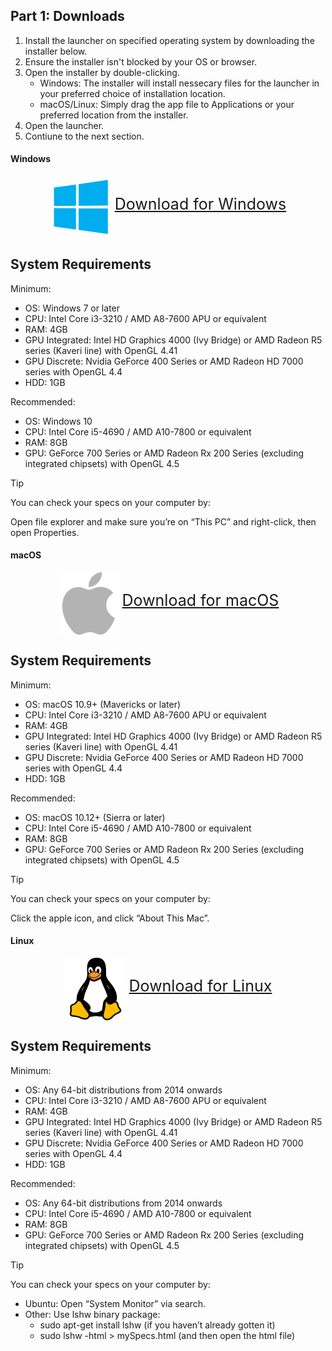 Part 1: Downloads
---

1. Install the launcher on specified operating system by downloading the installer below.
2. Ensure the installer isn't blocked by your OS or browser.
3. Open the installer by double-clicking.
	- Windows: The installer will install nessecary files for the launcher in your preferred choice of installation location.
	- macOS/Linux: Simply drag the app file to Applications or your preferred location from the installer.
4. Open the launcher.
5. Contiune to the next section.

<!-- tabs:start -->

#### **Windows**

<div style="display:block;margin-left:auto;margin-right:auto;text-align:center"><img src="img/windows.png" height="100" style="vertical-align:middle"> <a style="font-size:25px" href="https://github.com/CyberConnects2/The-World-RCraft-Launcher/releases/latest/download/TheWorldRCraftLauncher-win-setup.exe">Download for Windows</a></div>

System Requirements
---

Minimum:
- OS: Windows 7 or later
- CPU: Intel Core i3-3210 / AMD A8-7600 APU or equivalent
- RAM: 4GB
- GPU Integrated: Intel HD Graphics 4000 (Ivy Bridge) or AMD Radeon R5 series (Kaveri line) with OpenGL 4.41
- GPU Discrete: Nvidia GeForce 400 Series or AMD Radeon HD 7000 series with OpenGL 4.4
- HDD: 1GB

Recommended:
- OS: Windows 10
- CPU: Intel Core i5-4690 / AMD A10-7800 or equivalent	
- RAM: 8GB
- GPU: GeForce 700 Series or AMD Radeon Rx 200 Series (excluding integrated chipsets) with OpenGL 4.5

> [!TIP]
> You can check your specs on your computer by:
>
> Open file explorer and make sure you’re on “This PC” and right-click, then open Properties.

#### **macOS**

<div style="display:block;margin-left:auto;margin-right:auto;text-align:center"><img src="img/macos.png" height="100" style="vertical-align:middle"> <a style="font-size:25px" href="https://github.com/CyberConnects2/The-World-RCraft-Launcher/releases/latest/download/TheWorldRCraftLauncher-mac-setup.dmg">Download for macOS</a></div>

System Requirements
---

Minimum:
- OS: macOS 10.9+ (Mavericks or later)
- CPU: Intel Core i3-3210 / AMD A8-7600 APU or equivalent
- RAM: 4GB
- GPU Integrated: Intel HD Graphics 4000 (Ivy Bridge) or AMD Radeon R5 series (Kaveri line) with OpenGL 4.41
- GPU Discrete: Nvidia GeForce 400 Series or AMD Radeon HD 7000 series with OpenGL 4.4
- HDD: 1GB

Recommended:
- OS: macOS 10.12+ (Sierra or later)
- CPU: Intel Core i5-4690 / AMD A10-7800 or equivalent	
- RAM: 8GB
- GPU: GeForce 700 Series or AMD Radeon Rx 200 Series (excluding integrated chipsets) with OpenGL 4.5

> [!TIP]
> You can check your specs on your computer by:
>
> Click the apple icon, and click “About This Mac”.

#### **Linux**

<div style="display:block;margin-left:auto;margin-right:auto;text-align:center"><img src="img/linux.png" height="100" style="vertical-align:middle"> <a style="font-size:25px" href="https://github.com/CyberConnects2/The-World-RCraft-Launcher/releases/latest/download/TheWorldRCraftLauncher-linux-setup.AppImage">Download for Linux</a></div>

System Requirements
---

Minimum:
- OS: Any 64-bit distributions from 2014 onwards
- CPU: Intel Core i3-3210 / AMD A8-7600 APU or equivalent
- RAM: 4GB
- GPU Integrated: Intel HD Graphics 4000 (Ivy Bridge) or AMD Radeon R5 series (Kaveri line) with OpenGL 4.41
- GPU Discrete: Nvidia GeForce 400 Series or AMD Radeon HD 7000 series with OpenGL 4.4
- HDD: 1GB

Recommended:
- OS: Any 64-bit distributions from 2014 onwards
- CPU: Intel Core i5-4690 / AMD A10-7800 or equivalent	
- RAM: 8GB
- GPU: GeForce 700 Series or AMD Radeon Rx 200 Series (excluding integrated chipsets) with OpenGL 4.5

> [!TIP]
> You can check your specs on your computer by:
>
> - Ubuntu: Open “System Monitor” via search.
> - Other: Use lshw binary package:
> 	- sudo apt-get install lshw (if you haven’t already gotten it)
> 	- sudo lshw -html > mySpecs.html (and then open the html file)

<!-- tabs:end -->
